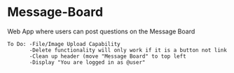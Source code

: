 # Message-Board
Web App where users can post questions on the Message Board
  ```
  To Do: -File/Image Upload Capability
         -Delete functionality will only work if it is a button not link
         -Clean up header (move "Message Board" to top left
         -Display "You are logged in as @user"
  ```       
